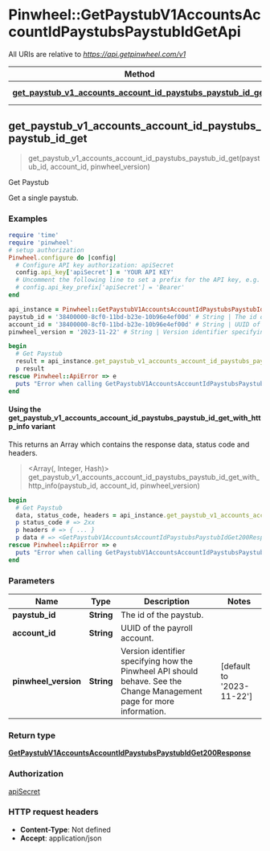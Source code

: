 # Pinwheel::GetPaystubV1AccountsAccountIdPaystubsPaystubIdGetApi

All URIs are relative to *https://api.getpinwheel.com/v1*

| Method | HTTP request | Description |
| ------ | ------------ | ----------- |
| [**get_paystub_v1_accounts_account_id_paystubs_paystub_id_get**](GetPaystubV1AccountsAccountIdPaystubsPaystubIdGetApi.md#get_paystub_v1_accounts_account_id_paystubs_paystub_id_get) | **GET** /accounts/{account_id}/paystubs/{paystub_id} | Get Paystub |


## get_paystub_v1_accounts_account_id_paystubs_paystub_id_get

> <GetPaystubV1AccountsAccountIdPaystubsPaystubIdGet200Response> get_paystub_v1_accounts_account_id_paystubs_paystub_id_get(paystub_id, account_id, pinwheel_version)

Get Paystub

Get a single paystub.

### Examples

```ruby
require 'time'
require 'pinwheel'
# setup authorization
Pinwheel.configure do |config|
  # Configure API key authorization: apiSecret
  config.api_key['apiSecret'] = 'YOUR API KEY'
  # Uncomment the following line to set a prefix for the API key, e.g. 'Bearer' (defaults to nil)
  # config.api_key_prefix['apiSecret'] = 'Bearer'
end

api_instance = Pinwheel::GetPaystubV1AccountsAccountIdPaystubsPaystubIdGetApi.new
paystub_id = '38400000-8cf0-11bd-b23e-10b96e4ef00d' # String | The id of the paystub.
account_id = '38400000-8cf0-11bd-b23e-10b96e4ef00d' # String | UUID of the payroll account.
pinwheel_version = '2023-11-22' # String | Version identifier specifying how the Pinwheel API should behave. See the Change Management page for more information.

begin
  # Get Paystub
  result = api_instance.get_paystub_v1_accounts_account_id_paystubs_paystub_id_get(paystub_id, account_id, pinwheel_version)
  p result
rescue Pinwheel::ApiError => e
  puts "Error when calling GetPaystubV1AccountsAccountIdPaystubsPaystubIdGetApi->get_paystub_v1_accounts_account_id_paystubs_paystub_id_get: #{e}"
end
```

#### Using the get_paystub_v1_accounts_account_id_paystubs_paystub_id_get_with_http_info variant

This returns an Array which contains the response data, status code and headers.

> <Array(<GetPaystubV1AccountsAccountIdPaystubsPaystubIdGet200Response>, Integer, Hash)> get_paystub_v1_accounts_account_id_paystubs_paystub_id_get_with_http_info(paystub_id, account_id, pinwheel_version)

```ruby
begin
  # Get Paystub
  data, status_code, headers = api_instance.get_paystub_v1_accounts_account_id_paystubs_paystub_id_get_with_http_info(paystub_id, account_id, pinwheel_version)
  p status_code # => 2xx
  p headers # => { ... }
  p data # => <GetPaystubV1AccountsAccountIdPaystubsPaystubIdGet200Response>
rescue Pinwheel::ApiError => e
  puts "Error when calling GetPaystubV1AccountsAccountIdPaystubsPaystubIdGetApi->get_paystub_v1_accounts_account_id_paystubs_paystub_id_get_with_http_info: #{e}"
end
```

### Parameters

| Name | Type | Description | Notes |
| ---- | ---- | ----------- | ----- |
| **paystub_id** | **String** | The id of the paystub. |  |
| **account_id** | **String** | UUID of the payroll account. |  |
| **pinwheel_version** | **String** | Version identifier specifying how the Pinwheel API should behave. See the Change Management page for more information. | [default to &#39;2023-11-22&#39;] |

### Return type

[**GetPaystubV1AccountsAccountIdPaystubsPaystubIdGet200Response**](GetPaystubV1AccountsAccountIdPaystubsPaystubIdGet200Response.md)

### Authorization

[apiSecret](../README.md#apiSecret)

### HTTP request headers

- **Content-Type**: Not defined
- **Accept**: application/json

